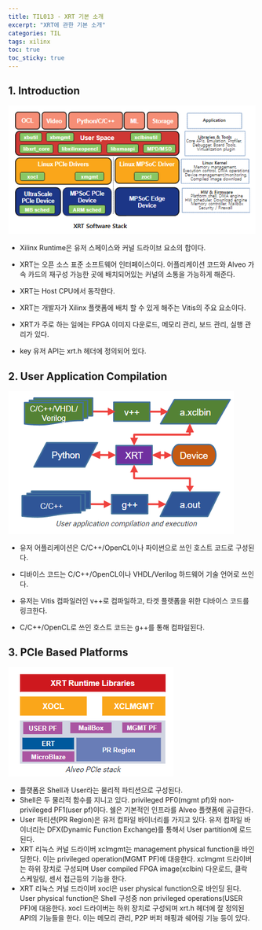 ```yaml
---
title: TIL013 - XRT 기본 소개
excerpt: "XRT에 관한 기본 소개"
categories: TIL
tags: xilinx
toc: true
toc_sticky: true
---
```


## 1. Introduction

![image-20220303233037828](https://raw.githubusercontent.com/chun1000/2022-image-repo/image/image-20220303233037828.png)

- Xilinx Runtime은 유저 스페이스와 커널 드라이브 요소의 합이다.
- XRT는 오픈 소스 표준 소프트웨어 인터페이스이다. 어플리케이션 코드와 Alveo 가속 카드의 재구성 가능한 곳에 배치되어있는 커널의 소통을 가능하게 해준다.
- XRT는 Host CPU에서 동작한다.
- XRT는 개발자가 Xilinx 플랫폼에 배치 할 수 있게 해주는 Vitis의 주요 요소이다. 
- XRT가 주로 하는 일에는 FPGA 이미지 다운로드, 메모리 관리, 보드 관리, 실행 관리가 있다.

- key 유저 API는 xrt.h 헤더에 정의되어 있다.

## 2. User Application Compilation

![image-20220303234238944](https://raw.githubusercontent.com/chun1000/2022-image-repo/image/image-20220303234238944.png)

- 유저 어플리케이션은 C/C++/OpenCL이나 파이썬으로 쓰인 호스트 코드로 구성된다.
- 디바이스 코드는 C/C++/OpenCL이나 VHDL/Verilog 하드웨어 기술 언어로 쓰인다.

- 유저는 Vitis 컴파일러인 v++로 컴파일하고, 타겟 플랫폼을 위한 디바이스 코드를 링크한다.
- C/C++/OpenCL로 쓰인 호스트 코드는 g++를 통해 컴파일된다. 

## 3. PCIe Based Platforms

![image-20220303234455333](https://raw.githubusercontent.com/chun1000/2022-image-repo/image/image-20220303234455333.png)

- 플랫폼은 Shell과 User라는 물리적 파티션으로 구성된다.
- Shell은 두 물리적 함수를 지니고 있다. privileged PF0(mgmt pf)와 non-privileged PF1(user pf)이다. 쉘은 기본적인 인프라를 Alveo 플랫폼에 공급한다.
- User 파티션(PR Region)은 유저 컴파일 바이너리를 가지고 있다. 유저 컴파일 바이너리는 DFX(Dynamic Function Exchange)를 통해서 User partition에 로드된다.
- XRT 리눅스 커널 드라이버 xclmgmt는 management physical function을 바인딩한다. 이는 privileged operation(MGMT PF)에 대응한다. xclmgmt 드라이버는 하위 장치로 구성되며 User compiled FPGA image(xclbin) 다운로드, 클락 스케일링, 센서 접근등의 기능을 한다.
- XRT 리눅스 커널 드라이버 xocl은 user physical function으로 바인딩 된다. User physical function은 Shell 구성중 non privileged operations(USER PF)에 대응한다. xocl 드라이버는 하위 장치로 구성되며 xrt.h 헤더에 잘 정의된 API의 기능들을 한다. 이는 메모리 관리, P2P 버퍼 매핑과 쉐어링 기능 등이 있다.

